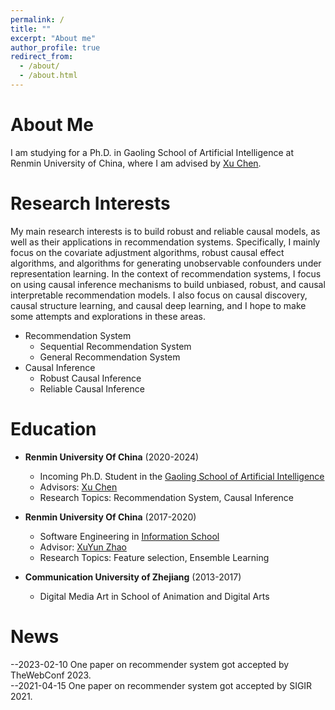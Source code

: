 ```yaml
---
permalink: /
title: ""
excerpt: "About me"
author_profile: true
redirect_from:
  - /about/
  - /about.html
---
```


# About Me
I am studying for a Ph.D. in Gaoling School of Artificial Intelligence at Renmin University of China, where I am advised by [Xu Chen](http://xu-chen.com/).

# Research Interests
My main research interests is to build robust and reliable causal models, as well as their applications in recommendation systems. Specifically, I mainly focus on the covariate adjustment algorithms, robust causal effect algorithms, and algorithms for generating unobservable confounders under representation learning. In the context of recommendation systems, I focus on using causal inference mechanisms to build unbiased, robust, and causal interpretable recommendation models. I also focus on causal discovery, causal structure learning, and causal deep learning, and I hope to make some attempts and explorations in these areas.
- Recommendation System
    - Sequential Recommendation System
    - General Recommendation System
- Causal Inference
    - Robust Causal Inference
    - Reliable Causal Inference

# Education
- **Renmin University Of China** (2020-2024)
  - Incoming Ph.D. Student in the [Gaoling School of Artificial Intelligence](http://ai.ruc.edu.cn/)
  - Advisors: [Xu Chen](http://xu-chen.com/)
  - Research Topics: Recommendation System, Causal Inference

- **Renmin University Of China** (2017-2020)
  - Software Engineering in [Information School](http://rucfd.ruc.edu.cn/)
  - Advisor: [XuYun Zhao](http://rucfd.ruc.edu.cn/)
  - Research Topics: Feature selection, Ensemble Learning

- **Communication University of Zhejiang** (2013-2017)
  - Digital Media Art in School of Animation and Digital Arts

# News
--2023-02-10 One paper on recommender system got accepted by TheWebConf 2023.  
--2021-04-15 One paper on recommender system got accepted by SIGIR 2021.

<script type="text/javascript" id="clustrmaps" src="//clustrmaps.com/map_v2.js?d=DHC7GLWQ_Z38QzAXQ2uhcDSbbouBsvImSjrmQuVdX5w&cl=ffffff&w=a"></script>

